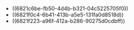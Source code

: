 - ((6821c6be-fb50-4d4b-b321-04c5225705f0))
- ((6821f0c4-6b41-413b-a5e5-131fa0d8518d))
- ((6821f223-a96f-412a-b286-90275d0cdbff))